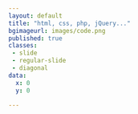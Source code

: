 ```yaml
---
layout: default
title: "html, css, php, jQuery..."
bgimageurl: images/code.png
published: true
classes:
 - slide
 - regular-slide
 - diagonal
data:
  x: 0
  y: 0

---
```

